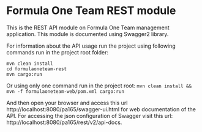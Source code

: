 # Formula One Team REST module

This is the REST API module on Formula One Team management application. This module is documented using Swagger2 library.

For information about the API usage run the project using following commands run in the project root folder:
```
mvn clean install
cd formulaoneteam-rest
mvn cargo:run
```
Or using only one command run in the project root:
`mvn clean install && mvn -f formulaoneteam-web/pom.xml cargo:run`

And then open your browser and access this url http://localhost:8080/pa165/swagger-ui.html for web documentation of the API. For accessing the json configuration of Swagger visit this url: http://localhost:8080/pa165/rest/v2/api-docs.
